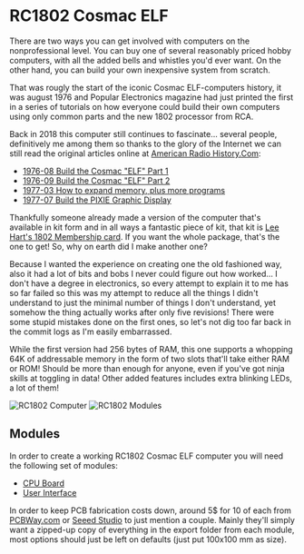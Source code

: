 # RC1802 Cosmac ELF

There are two ways you can get involved with computers on the nonprofessional
level. You can buy one of several reasonably priced hobby computers, with all
the added bells and whistles you'd ever want. On the other hand, you can build
your own inexpensive system from scratch.

That was rougly the start of the iconic Cosmac ELF-computers history, it was
august 1976 and Popular Electronics magazine had just printed the first in
a series of tutorials on how everyone could build their own computers using
only common parts and the new 1802 processor from RCA.

Back in 2018 this computer still continues to fascinate... several people,
definitively me among them so thanks to the glory of the Internet we can still
read the original articles online at [American Radio History.Com](https://www.americanradiohistory.com/Popular-Electronics-Guide.htm):
- [1976-08 Build the Cosmac "ELF" Part 1](https://www.americanradiohistory.com/Archive-Poptronics/70s/1976/Poptronics-1976-08.pdf)
- [1976-09 Build the Cosmac "ELF" Part 2](https://www.americanradiohistory.com/Archive-Poptronics/70s/1976/Poptronics-1976-09.pdf)
- [1977-03 How to expand memory, plus more programs](https://www.americanradiohistory.com/Archive-Poptronics/70s/1977/Poptronics-1977-03.pdf)
- [1977-07 Build the PIXIE Graphic Display](https://www.americanradiohistory.com/Archive-Poptronics/70s/1977/Poptronics-1977-07.pdf)

Thankfully someone already made a version of the computer that's available in
kit form and in all ways a fantastic piece of kit, that kit is [Lee Hart's 1802
Membership card](http://www.sunrise-ev.com/membershipcard.htm). If you want the
whole package, that's the one to get! So, why on earth did I make another one?

Because I wanted the experience on creating one the old fashioned way, also it
had a lot of bits and bobs I never could figure out how worked... I don't have
a degree in electronics, so every attempt to explain it to me has so far failed
so this was my attempt to reduce all the things I didn't understand to just the
minimal number of things I don't understand, yet somehow the thing actually works
after only five revisions! There were some stupid mistakes done on the first ones,
so let's not dig too far back in the commit logs as I'm easily embarrassed.

While the first version had 256 bytes of RAM, this one supports a whopping 64K of
addressable memory in the form of two slots that'll take either RAM or ROM! Should
be more than enough for anyone, even if you've got ninja skills at toggling in
data! Other added features includes extra blinking LEDs, a lot of them!


![RC1802 Computer](https://github.com/tebl/RC1802-Cosmac-ELF/raw/master/Gallery/2018-10-01%2022.44.42.jpg)
![RC1802 Modules](https://github.com/tebl/RC1802-Cosmac-ELF/raw/master/Gallery/2018-10-01%2022.42.22.jpg)


## Modules
In order to create a working RC1802 Cosmac ELF computer you will need the
following set of modules:
- [CPU Board](https://github.com/tebl/RC1802-Cosmac-ELF/tree/master/RC1802%20CPU)
- [User Interface](https://github.com/tebl/RC1802-Cosmac-ELF/tree/master/RC1802%20UI)

In order to keep PCB fabrication costs down, around 5$ for 10 of each from [PCBWay.com](https://www.pcbway.com/member/order/orderonline.aspx) or
[Seeed Studio](https://www.seeedstudio.com/fusion_pcb.html) to just mention a 
couple. Mainly they'll simply want a zipped-up copy of everything in the
export folder from each module, most options should just be left on defaults
(just put 100x100 mm as size).